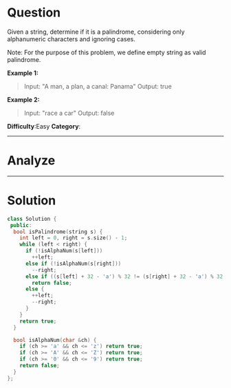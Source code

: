 
# Question

Given a string, determine if it is a palindrome, considering only alphanumeric characters and ignoring cases.

Note: For the purpose of this problem, we define empty string as valid palindrome.

**Example 1:**
> Input: "A man, a plan, a canal: Panama"
> Output: true

**Example 2:**
> Input: "race a car"
> Output: false

**Difficulty**:Easy
**Category**:

******

# Analyze

******

# Solution

```cpp
class Solution {
 public:
  bool isPalindrome(string s) {
    int left = 0, right = s.size() - 1;
    while (left < right) {
      if (!isAlphaNum(s[left]))
        ++left;
      else if (!isAlphaNum(s[right]))
        --right;
      else if ((s[left] + 32 - 'a') % 32 != (s[right] + 32 - 'a') % 32)
        return false;
      else {
        ++left;
        --right;
      }
    }
    return true;
  }

  bool isAlphaNum(char &ch) {
    if (ch >= 'a' && ch <= 'z') return true;
    if (ch >= 'A' && ch <= 'Z') return true;
    if (ch >= '0' && ch <= '9') return true;
    return false;
  }
};
```